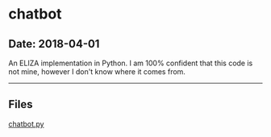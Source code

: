 # chatbot

## Date: 2018-04-01

An ELIZA implementation in Python. I am 100% confident that this code is not mine, however I don't know where it comes from.

-----

## Files

[chatbot.py](chatbot.py)